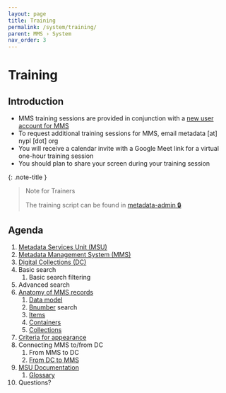 ```yaml
---
layout: page
title: Training
permalink: /system/training/
parent: MMS › System
nav_order: 3
---
```


# Training

## Introduction
- MMS training sessions are provided in conjunction with a [new user account for MMS](/metadata-documentation/system/accounts/)
- To request additional training sessions for MMS, email metadata [at] nypl [dot] org
- You will receive a calendar invite with a Google Meet link for a virtual one-hour training session
- You should plan to share your screen during your training session

{: .note-title }
> Note for Trainers
>
> The training script can be found in [metadata-admin 🔒](https://github.com/NYPL/metadata-admin/blob/main/mms-training-script.md)

## Agenda

1. [Metadata Services Unit (MSU)](/metadata-documentation/)
1. [Metadata Management System (MMS)](https://metadata.nypl.org/)
1. [Digital Collections (DC)](https://digitalcollections.nypl.org/)
1. Basic search
    1. Basic search filtering
1. Advanced search
1. [Anatomy of MMS records](/metadata-documentation/metadata/record-type/)
    1. [Data model](/metadata-documentation/metadata/guidelines/#metadata-schema)
    1. [Bnumber](/metadata-documentation/metadata/element/identifier/bnumber/) search
    1. [Items](/metadata-documentation/metadata/record-type/#items)
    1. [Containers](/metadata-documentation/metadata/record-type/#containers)
    1. [Collections](/metadata-documentation/metadata/record-type/#collections)
1. [Criteria for appearance](/metadata-documentation/dc/criteria/)
1. Connecting MMS to/from DC
    1. From MMS to DC
    1. [From DC to MMS](/metadata-documentation/dc/linker/)
1. [MSU Documentation](/metadata-documentation/)
    1. [Glossary](/metadata-documentation/resources/glossary/)
1. Questions?
